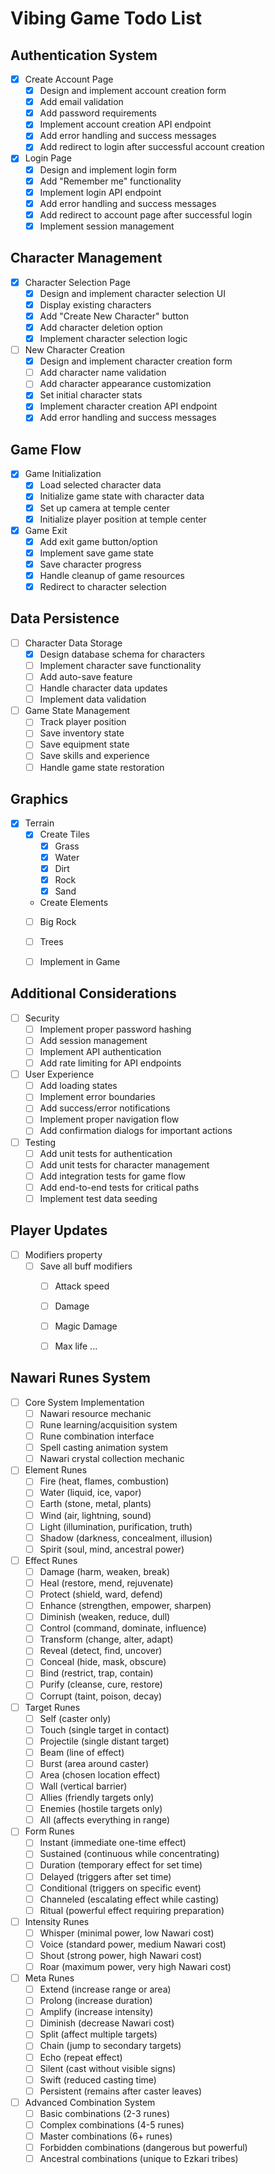 # Vibing Game Todo List

## Authentication System
- [x] Create Account Page
  - [x] Design and implement account creation form
  - [x] Add email validation
  - [x] Add password requirements
  - [x] Implement account creation API endpoint
  - [x] Add error handling and success messages
  - [x] Add redirect to login after successful account creation

- [x] Login Page
  - [x] Design and implement login form
  - [x] Add "Remember me" functionality
  - [x] Implement login API endpoint
  - [x] Add error handling and success messages
  - [x] Add redirect to account page after successful login
  - [x] Implement session management

## Character Management
- [x] Character Selection Page
  - [x] Design and implement character selection UI
  - [x] Display existing characters
  - [x] Add "Create New Character" button
  - [x] Add character deletion option
  - [x] Implement character selection logic

- [ ] New Character Creation
  - [x] Design and implement character creation form
  - [ ] Add character name validation
  - [ ] Add character appearance customization
  - [x] Set initial character stats
  - [x] Implement character creation API endpoint
  - [x] Add error handling and success messages

## Game Flow
- [x] Game Initialization
  - [x] Load selected character data
  - [x] Initialize game state with character data
  - [x] Set up camera at temple center
  - [x] Initialize player position at temple center

- [x] Game Exit
  - [x] Add exit game button/option
  - [x] Implement save game state
  - [x] Save character progress
  - [x] Handle cleanup of game resources
  - [x] Redirect to character selection

## Data Persistence
- [ ] Character Data Storage
  - [x] Design database schema for characters
  - [ ] Implement character save functionality
  - [ ] Add auto-save feature
  - [ ] Handle character data updates
  - [ ] Implement data validation

- [ ] Game State Management
  - [ ] Track player position
  - [ ] Save inventory state
  - [ ] Save equipment state
  - [ ] Save skills and experience
  - [ ] Handle game state restoration

## Graphics
- [x] Terrain
  - [x] Create Tiles
    - [x] Grass
    - [x] Water
    - [x] Dirt
    - [x] Rock
    - [x] Sand
  
  - Create Elements
   - [ ] Big Rock
   - [ ] Trees

  - [ ] Implement in Game

## Additional Considerations
- [ ] Security
  - [ ] Implement proper password hashing
  - [ ] Add session management
  - [ ] Implement API authentication
  - [ ] Add rate limiting for API endpoints

- [ ] User Experience
  - [ ] Add loading states
  - [ ] Implement error boundaries
  - [ ] Add success/error notifications
  - [ ] Implement proper navigation flow
  - [ ] Add confirmation dialogs for important actions

- [ ] Testing
  - [ ] Add unit tests for authentication
  - [ ] Add unit tests for character management
  - [ ] Add integration tests for game flow
  - [ ] Add end-to-end tests for critical paths
  - [ ] Implement test data seeding

## Player Updates
- [ ] Modifiers property
  - [ ] Save all buff modifiers
    - [ ] Attack speed
    - [ ] Damage
    - [ ] Magic Damage
    - [ ] Max life
    ...


## Nawari Runes System
- [ ] Core System Implementation
  - [ ] Nawari resource mechanic
  - [ ] Rune learning/acquisition system
  - [ ] Rune combination interface
  - [ ] Spell casting animation system
  - [ ] Nawari crystal collection mechanic

- [ ] Element Runes
  - [ ] Fire (heat, flames, combustion)
  - [ ] Water (liquid, ice, vapor)
  - [ ] Earth (stone, metal, plants)
  - [ ] Wind (air, lightning, sound)
  - [ ] Light (illumination, purification, truth)
  - [ ] Shadow (darkness, concealment, illusion)
  - [ ] Spirit (soul, mind, ancestral power)

- [ ] Effect Runes
  - [ ] Damage (harm, weaken, break)
  - [ ] Heal (restore, mend, rejuvenate)
  - [ ] Protect (shield, ward, defend)
  - [ ] Enhance (strengthen, empower, sharpen)
  - [ ] Diminish (weaken, reduce, dull)
  - [ ] Control (command, dominate, influence)
  - [ ] Transform (change, alter, adapt)
  - [ ] Reveal (detect, find, uncover)
  - [ ] Conceal (hide, mask, obscure)
  - [ ] Bind (restrict, trap, contain)
  - [ ] Purify (cleanse, cure, restore)
  - [ ] Corrupt (taint, poison, decay)

- [ ] Target Runes
  - [ ] Self (caster only)
  - [ ] Touch (single target in contact)
  - [ ] Projectile (single distant target)
  - [ ] Beam (line of effect)
  - [ ] Burst (area around caster)
  - [ ] Area (chosen location effect)
  - [ ] Wall (vertical barrier)
  - [ ] Allies (friendly targets only)
  - [ ] Enemies (hostile targets only)
  - [ ] All (affects everything in range)

- [ ] Form Runes
  - [ ] Instant (immediate one-time effect)
  - [ ] Sustained (continuous while concentrating)
  - [ ] Duration (temporary effect for set time)
  - [ ] Delayed (triggers after set time)
  - [ ] Conditional (triggers on specific event)
  - [ ] Channeled (escalating effect while casting)
  - [ ] Ritual (powerful effect requiring preparation)

- [ ] Intensity Runes
  - [ ] Whisper (minimal power, low Nawari cost)
  - [ ] Voice (standard power, medium Nawari cost)
  - [ ] Shout (strong power, high Nawari cost)
  - [ ] Roar (maximum power, very high Nawari cost)

- [ ] Meta Runes
  - [ ] Extend (increase range or area)
  - [ ] Prolong (increase duration)
  - [ ] Amplify (increase intensity)
  - [ ] Diminish (decrease Nawari cost)
  - [ ] Split (affect multiple targets)
  - [ ] Chain (jump to secondary targets)
  - [ ] Echo (repeat effect)
  - [ ] Silent (cast without visible signs)
  - [ ] Swift (reduced casting time)
  - [ ] Persistent (remains after caster leaves)

- [ ] Advanced Combination System
  - [ ] Basic combinations (2-3 runes)
  - [ ] Complex combinations (4-5 runes)
  - [ ] Master combinations (6+ runes)
  - [ ] Forbidden combinations (dangerous but powerful)
  - [ ] Ancestral combinations (unique to Ezkari tribes)